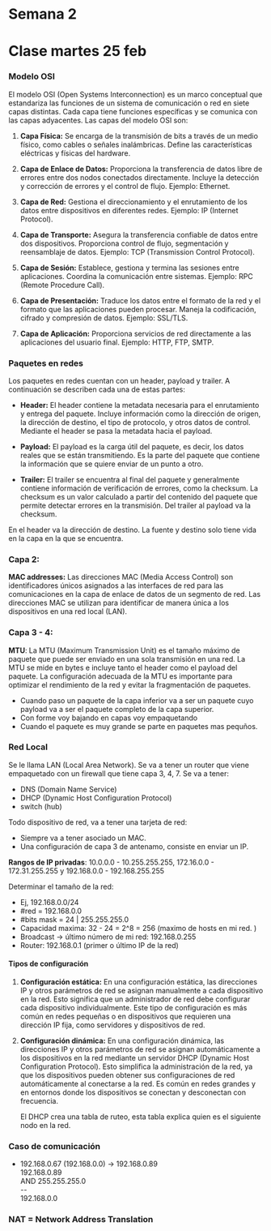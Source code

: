 # Semana 2
# Clase martes 25 feb

### Modelo OSI

El modelo OSI (Open Systems Interconnection) es un marco conceptual que estandariza las funciones de un sistema de comunicación o red en siete capas distintas. Cada capa tiene funciones específicas y se comunica con las capas adyacentes. Las capas del modelo OSI son:

1. **Capa Física:** Se encarga de la transmisión de bits a través de un medio físico, como cables o señales inalámbricas. Define las características eléctricas y físicas del hardware.

2. **Capa de Enlace de Datos:** Proporciona la transferencia de datos libre de errores entre dos nodos conectados directamente. Incluye la detección y corrección de errores y el control de flujo. Ejemplo: Ethernet.

3. **Capa de Red:** Gestiona el direccionamiento y el enrutamiento de los datos entre dispositivos en diferentes redes. Ejemplo: IP (Internet Protocol).

4. **Capa de Transporte:** Asegura la transferencia confiable de datos entre dos dispositivos. Proporciona control de flujo, segmentación y reensamblaje de datos. Ejemplo: TCP (Transmission Control Protocol).

5. **Capa de Sesión:** Establece, gestiona y termina las sesiones entre aplicaciones. Coordina la comunicación entre sistemas. Ejemplo: RPC (Remote Procedure Call).

6. **Capa de Presentación:** Traduce los datos entre el formato de la red y el formato que las aplicaciones pueden procesar. Maneja la codificación, cifrado y compresión de datos. Ejemplo: SSL/TLS.

7. **Capa de Aplicación:** Proporciona servicios de red directamente a las aplicaciones del usuario final. Ejemplo: HTTP, FTP, SMTP.


### Paquetes en redes

Los paquetes en redes cuentan con un header, payload y trailer. A continuación se describen cada una de estas partes:

- **Header:** El header contiene la metadata necesaria para el enrutamiento y entrega del paquete. Incluye información como la dirección de origen, la dirección de destino, el tipo de protocolo, y otros datos de control. Mediante el header se pasa la metadata hacia el payload.

- **Payload:** El payload es la carga útil del paquete, es decir, los datos reales que se están transmitiendo. Es la parte del paquete que contiene la información que se quiere enviar de un punto a otro.

- **Trailer:** El trailer se encuentra al final del paquete y generalmente contiene información de verificación de errores, como la checksum. La checksum es un valor calculado a partir del contenido del paquete que permite detectar errores en la transmisión. Del trailer al payload va la checksum.

En el header va la dirección de destino. La fuente y destino solo tiene vida en la capa en la que se encuentra.


### Capa 2: 
**MAC addresses:** 
Las direcciones MAC (Media Access Control) son identificadores únicos asignados a las interfaces de red para las comunicaciones en la capa de enlace de datos de un segmento de red. Las direcciones MAC se utilizan para identificar de manera única a los dispositivos en una red local (LAN).

### Capa 3 - 4:
**MTU**:
La MTU (Maximum Transmission Unit) es el tamaño máximo de paquete que puede ser enviado en una sola transmisión en una red. La MTU se mide en bytes e incluye tanto el header como el payload del paquete. La configuración adecuada de la MTU es importante para optimizar el rendimiento de la red y evitar la fragmentación de paquetes.

- Cuando paso un paquete de la capa inferior va a ser un paquete cuyo payload va a ser el paquete completo de la capa superior. 
- Con forme voy bajando en capas voy empaquetando
- Cuando el paquete es muy grande se parte en paquetes mas pequños. 

### Red Local

Se le llama LAN (Local Area Network). Se va a tener un router que viene empaquetado con un firewall que tiene capa 3, 4, 7. Se va a tener:

- DNS (Domain Name Service)
- DHCP (Dynamic Host Configuration Protocol)
- switch (hub)

Todo dispositivo de red, va a tener una tarjeta de red: 
- Siempre va a tener asociado un MAC. 
- Una configuración de capa 3 de antenamo, consiste en enviar un IP.


**Rangos de IP privadas**: 10.0.0.0 - 10.255.255.255, 172.16.0.0 - 172.31.255.255 y 192.168.0.0 - 192.168.255.255

Determinar el tamaño de la red: 
- Ej, 192.168.0.0/24
- #red = 192.168.0.0
- #bits mask = 24 | 255.255.255.0
- Capacidad maxima: 32 - 24 = 2^8 = 256 (maximo de hosts en mi red. ) 
- Broadcast -> último número de mi red: 192.168.0.255
- Router: 192.168.0.1 (primer o último IP de la red)

#### Tipos de configuración
1. **Configuración estática:** 
   En una configuración estática, las direcciones IP y otros parámetros de red se asignan manualmente a cada dispositivo en la red. Esto significa que un administrador de red debe configurar cada dispositivo individualmente. Este tipo de configuración es más común en redes pequeñas o en dispositivos que requieren una dirección IP fija, como servidores y dispositivos de red.

2. **Configuración dinámica:** 
   En una configuración dinámica, las direcciones IP y otros parámetros de red se asignan automáticamente a los dispositivos en la red mediante un servidor DHCP (Dynamic Host Configuration Protocol). Esto simplifica la administración de la red, ya que los dispositivos pueden obtener sus configuraciones de red automáticamente al conectarse a la red. Es común en redes grandes y en entornos donde los dispositivos se conectan y desconectan con frecuencia.

   El DHCP crea una tabla de ruteo, esta tabla explica quien es el siguiente nodo en la red. 

### Caso de comunicación
- 192.168.0.67 (192.168.0.0) -> 192.168.0.89 <br>
192.168.0.89 <br>
AND 255.255.255.0 <br>
-- <br>
192.168.0.0


### NAT = Network Address Translation






